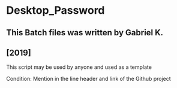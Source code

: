 # Desktop_Password
## This Batch files was written by Gabriel K. ##
[2019]
----------------------------------------------------------
This script may be used by anyone and used as a template

Condition: 
Mention in the line header and link of the Github project
